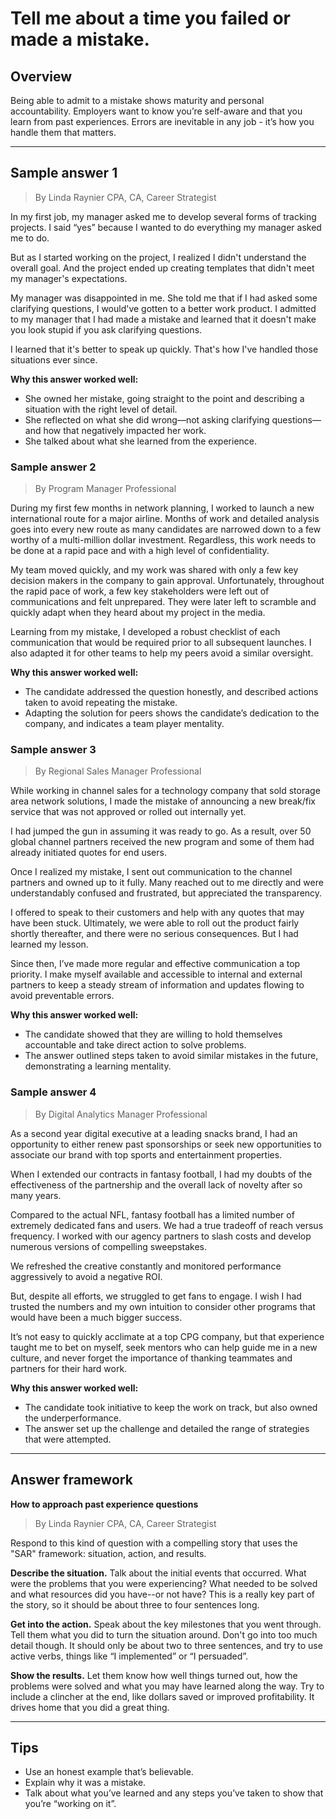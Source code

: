 # Tell me about a time you failed or made a mistake.

## Overview
Being able to admit to a mistake shows maturity and personal accountability. Employers want to know you’re self-aware and that you learn from past experiences. Errors are inevitable in any job - it’s how you handle them that matters.

---

## Sample answer 1
> By Linda Raynier CPA, CA, Career Strategist

In my first job, my manager asked me to develop several forms of tracking projects. I said “yes” because I wanted to do everything my manager asked me to do.

But as I started working on the project, I realized I didn't understand the overall goal. And the project ended up creating templates that didn't meet my manager's expectations.

My manager was disappointed in me. She told me that if I had asked some clarifying questions, I would've gotten to a better work product. I admitted to my manager that I had made a mistake and learned that it doesn't make you look stupid if you ask clarifying questions.

I learned that it's better to speak up quickly. That's how I've handled those situations ever since.

**Why this answer worked well:**

* She owned her mistake, going straight to the point and describing a situation with the right level of detail.
* She reflected on what she did wrong—not asking clarifying questions—and how that negatively impacted her work.
* She talked about what she learned from the experience.

### Sample answer 2
> By Program Manager Professional

During my first few months in network planning, I worked to launch a new international route for a major airline. Months of work and detailed analysis goes into every new route as many candidates are narrowed down to a few worthy of a multi-million dollar investment. Regardless, this work needs to be done at a rapid pace and with a high level of confidentiality.

My team moved quickly, and my work was shared with only a few key decision makers in the company to gain approval. Unfortunately, throughout the rapid pace of work, a few key stakeholders were left out of communications and felt unprepared. They were later left to scramble and quickly adapt when they heard about my project in the media.

Learning from my mistake, I developed a robust checklist of each communication that would be required prior to all subsequent launches. I also adapted it for other teams to help my peers avoid a similar oversight.

**Why this answer worked well:**

* The candidate addressed the question honestly, and described actions taken to avoid repeating the mistake.
* Adapting the solution for peers shows the candidate’s dedication to the company, and indicates a team player mentality.

### Sample answer 3
> By Regional Sales Manager Professional

While working in channel sales for a technology company that sold storage area network solutions, I made the mistake of announcing a new break/fix service that was not approved or rolled out internally yet.

I had jumped the gun in assuming it was ready to go. As a result, over 50 global channel partners received the new program and some of them had already initiated quotes for end users.

Once I realized my mistake, I sent out communication to the channel partners and owned up to it fully. Many reached out to me directly and were understandably confused and frustrated, but appreciated the transparency.

I offered to speak to their customers and help with any quotes that may have been stuck. Ultimately, we were able to roll out the product fairly shortly thereafter, and there were no serious consequences. But I had learned my lesson.

Since then, I’ve made more regular and effective communication a top priority. I make myself available and accessible to internal and external partners to keep a steady stream of information and updates flowing to avoid preventable errors.

**Why this answer worked well:**

* The candidate showed that they are willing to hold themselves accountable and take direct action to solve problems.
* The answer outlined steps taken to avoid similar mistakes in the future, demonstrating a learning mentality.

### Sample answer 4
> By Digital Analytics Manager Professional

As a second year digital executive at a leading snacks brand, I had an opportunity to either renew past sponsorships or seek new opportunities to associate our brand with top sports and entertainment properties.

When I extended our contracts in fantasy football, I had my doubts of the effectiveness of the partnership and the overall lack of novelty after so many years.

Compared to the actual NFL, fantasy football has a limited number of extremely dedicated fans and users. We had a true tradeoff of reach versus frequency. I worked with our agency partners to slash costs and develop numerous versions of compelling sweepstakes.

We refreshed the creative constantly and monitored performance aggressively to avoid a negative ROI.

But, despite all efforts, we struggled to get fans to engage. I wish I had trusted the numbers and my own intuition to consider other programs that would have been a much bigger success.

It’s not easy to quickly acclimate at a top CPG company, but that experience taught me to bet on myself, seek mentors who can help guide me in a new culture, and never forget the importance of thanking teammates and partners for their hard work.

**Why this answer worked well:**

* The candidate took initiative to keep the work on track, but also owned the underperformance.
* The answer set up the challenge and detailed the range of strategies that were attempted.

---

## Answer framework

**How to approach past experience questions**

> By Linda Raynier CPA, CA, Career Strategist

Respond to this kind of question with a compelling story that uses the "SAR" framework: situation, action, and results. 

**Describe the situation.** Talk about the initial events that occurred. What were the problems that you were experiencing? What needed to be solved and what resources did you have--or not have? This is a really key part of the story, so it should be about three to four sentences long.

**Get into the action.** Speak about the key milestones that you went through. Tell them what you did to turn the situation around. Don't go into too much detail though. It should only be about two to three sentences, and try to use active verbs, things like “I implemented” or “I persuaded”.

**Show the results.** Let them know how well things turned out, how the problems were solved and what you may have learned along the way. Try to include a clincher at the end, like dollars saved or improved profitability. It drives home that you did a great thing.

---

## Tips

* Use an honest example that’s believable.
* Explain why it was a mistake.
* Talk about what you’ve learned and any steps you’ve taken to show that you’re “working on it”.
